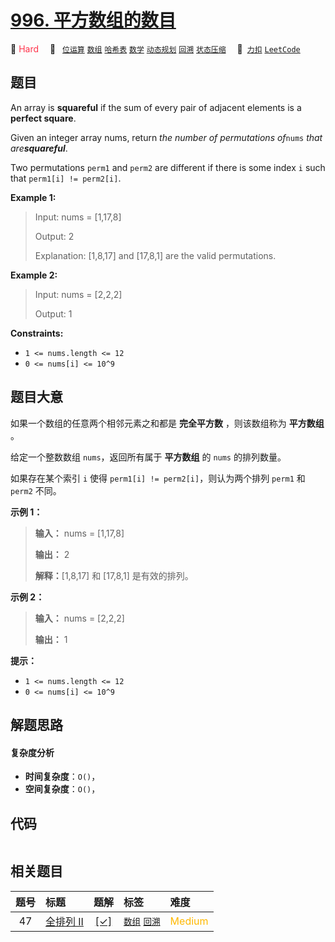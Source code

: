 # [996. 平方数组的数目](https://2xiao.github.io/leetcode-js/problem/0996.html)

🔴 <font color=#ff334b>Hard</font>&emsp; 🔖&ensp; [`位运算`](/tag/bit-manipulation.md) [`数组`](/tag/array.md) [`哈希表`](/tag/hash-table.md) [`数学`](/tag/math.md) [`动态规划`](/tag/dynamic-programming.md) [`回溯`](/tag/backtracking.md) [`状态压缩`](/tag/bitmask.md)&emsp; 🔗&ensp;[`力扣`](https://leetcode.cn/problems/number-of-squareful-arrays) [`LeetCode`](https://leetcode.com/problems/number-of-squareful-arrays)

## 题目

An array is **squareful** if the sum of every pair of adjacent elements is a
**perfect square**.

Given an integer array nums, return _the number of permutations of_`nums`
_that are**squareful**_.

Two permutations `perm1` and `perm2` are different if there is some index `i`
such that `perm1[i] != perm2[i]`.



**Example 1:**

> Input: nums = [1,17,8]
> 
> Output: 2
> 
> Explanation: [1,8,17] and [17,8,1] are the valid permutations.

**Example 2:**

> Input: nums = [2,2,2]
> 
> Output: 1

**Constraints:**

  * `1 <= nums.length <= 12`
  * `0 <= nums[i] <= 10^9`


## 题目大意

如果一个数组的任意两个相邻元素之和都是 **完全平方数** ，则该数组称为 **平方数组** 。

给定一个整数数组 `nums`，返回所有属于 **平方数组** 的 `nums` 的排列数量。

如果存在某个索引 `i` 使得 `perm1[i] != perm2[i]`，则认为两个排列 `perm1` 和 `perm2` 不同。



**示例 1：**

> 
> 
> 
> 
> 
> **输入：** nums = [1,17,8]
> 
> **输出：** 2
> 
> **解释：**[1,8,17] 和 [17,8,1] 是有效的排列。
> 
> 

**示例 2：**

> 
> 
> 
> 
> 
> **输入：** nums = [2,2,2]
> 
> **输出：** 1
> 
> 



**提示：**

  * `1 <= nums.length <= 12`
  * `0 <= nums[i] <= 10^9`


## 解题思路

#### 复杂度分析

- **时间复杂度**：`O()`，
- **空间复杂度**：`O()`，

## 代码

```javascript

```

## 相关题目

<!-- prettier-ignore -->
| 题号 | 标题 | 题解 | 标签 | 难度 |
| :------: | :------ | :------: | :------ | :------ |
| 47 | [全排列 II](https://leetcode.com/problems/permutations-ii) | [[✓]](/problem/0047.md) |  [`数组`](/tag/array.md) [`回溯`](/tag/backtracking.md) | <font color=#ffb800>Medium</font> |